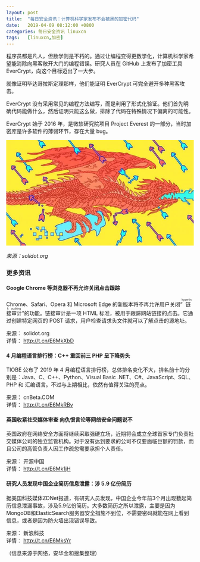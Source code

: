 ```yaml
---
layout: post
title:	"每日安全资讯：计算机科学家发布不会被黑的加密代码"
date:	2019-04-09 08:12:00 +0800 
categories:	每日安全资讯 linuxcn 
tags:	[linuxcn,加密]
---
```



程序员都是凡人，但数学则是不朽的。通过让编程变得更数学化，计算机科学家希望能消除向黑客敞开大门的编程错误。研究人员在 GitHub 上发布了加密工具 EverCrypt，向这个目标迈出了一大步。


就像证明毕达哥拉斯定理那样，他们能证明 EverCrypt 可完全避开多种黑客攻击。


EverCrypt 没有采用常见的编程方法编写，而是利用了形式化验证。他们首先明确代码能做什么，然后证明只能这么做，排除了代码在特殊情况下偏离的可能性。


EverCrypt 始于 2016 年，是微软研究院项目 Project Everest 的一部分，当时加密库是许多软件的薄弱环节，存在大量 bug。


![](/Asserts/Images/album/201904/09/080930qw9ws52g9opg3mvo.jpg)


*来源：solidot.org*


### 更多资讯


#### Google Chrome 等浏览器不再允许关闭点击跟踪


Chrome、Safari、Opera 和 Microsoft Edge 的新版本将不再允许用户关闭“<ruby> 链接审计 <rp>  （ </rp> <rt>  hyperlink auditing </rt> <rp>  ） </rp></ruby>”的功能。链接审计是一项 HTML 标准，被用于跟踪网站链接的点击。它通过创建特定网页的 POST 请求，用户检查请求头文件就可以了解点击的源地址。


来源： solidot.org  
详情： <http://t.cn/E6MkXbD> 


#### 4 月编程语言排行榜：C++ 重回前三 PHP 呈下降势头


TIOBE 公布了 2019 年 4 月编程语言排行榜，总体排名变化不大，排名前十的分别是：Java、C、C++、Python、Visual Basic .NET、C#、JavaScript、SQL、PHP 和 汇编语言。不过与上期相比，依然有值得关注的亮点。


来源： cnBeta.COM  
详情： <http://t.cn/E6MkRBv> 


#### 英国收紧社交媒体审查 向仇恨言论等网络安全问题说不


英国政府在网络安全方面将继续采取强硬立场，近期将会成立全球首家专门负责社交媒体公司的独立监管机构。对于没有达到要求的公司不仅要面临巨额的罚款，而且公司的高管负责人因工作疏忽需要承担个人责任。


来源： 开源中国  
详情： <http://t.cn/E6Mk1jH> 


#### 研究人员发现中国企业简历信息泄露：涉 5.9 亿份简历


据美国科技媒体ZDNet报道，有研究人员发现，中国企业今年前3个月出现数起简历信息泄漏事故，涉及5.9亿份简历。大多数简历之所以泄露，主要是因为MongoDB和ElasticSearch服务器安全措施不到位，不需要密码就能在网上看到信息，或者是因为防火墙出现错误导致。


来源： 新浪科技  
详情： <http://t.cn/E6MksYr> 


（信息来源于网络，安华金和搜集整理）
